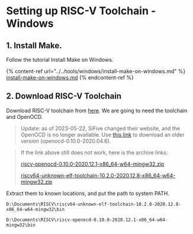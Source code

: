 # Setting up RISC-V Toolchain - Windows

## 1. Install Make.

Follow the tutorial Install Make on Windows.

{% content-ref url="../../tools/windows/install-make-on-windows.md" %}
[install-make-on-windows.md](../../tools/windows/install-make-on-windows.md)
{% endcontent-ref %}



## 2. Download RISC-V Toolchain

Download RISC-V toolchain from [here](https://www.sifive.com/software). We are going to need the toolchain and OpenOCD.

> Update: as of 2023-05-22, SiFive changed their website, and the OpenOCD is no longer available. Use [this link](https://static.dev.sifive.com/dev-tools/riscv-openocd-0.10.0-2020.04.6-x86\_64-w64-mingw32.zip?\_ga=2.194046829.1921518046.1596069236-38171805.1596069236) to download an older version (openocd-0.10.0-2020.04.6).

> If the link above still does not work, here is the archive links:
>
> [riscv-openocd-0.10.0-2020.12.1-x86\_64-w64-mingw32.zip](https://github.com/ucb-ee290c/ucb-ee290c.github.io/releases/download/RISC-V\_toolchain\_win/riscv-openocd-0.10.0-2020.12.1-x86\_64-w64-mingw32.zip)
>
> [riscv64-unknown-elf-toolchain-10.2.0-2020.12.8-x86\_64-w64-mingw32.zip](https://github.com/ucb-ee290c/ucb-ee290c.github.io/releases/download/RISC-V\_toolchain\_win/riscv64-unknown-elf-toolchain-10.2.0-2020.12.8-x86\_64-w64-mingw32.zip)



Extract them to known locations, and put the path to system PATH.

```
D:\Documents\RISCV\riscv64-unknown-elf-toolchain-10.2.0-2020.12.8-x86_64-w64-mingw32\bin
```

```
D:\Documents\RISCV\riscv-openocd-0.10.0-2020.12.1-x86_64-w64-mingw32\bin
```





